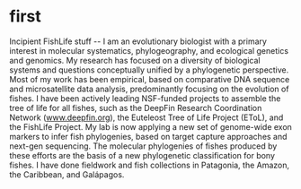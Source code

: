 # first
Incipient FishLife stuff -- 
I am an evolutionary biologist with a primary interest in molecular systematics, phylogeography, and ecological genetics and genomics. My research has focused on a diversity of biological systems and questions conceptually unified by a phylogenetic perspective. Most of my work has been empirical, based on comparative DNA sequence and microsatellite data analysis, predominantly focusing on the evolution of fishes. I have been actively leading NSF-funded projects to assemble the tree of life for all fishes, such as the DeepFin Research Coordination Network (www.deepfin.org), the Euteleost Tree of Life Project (EToL), and the FishLife Project. My lab is now applying a new set of genome-wide exon markers to infer fish phylogenies, based on target capture approaches and next-gen sequencing. The molecular phylogenies of fishes produced by these efforts are the basis of a new phylogenetic classification for bony fishes. I have done fieldwork and fish collections in Patagonia, the Amazon, the Caribbean, and Galápagos.
